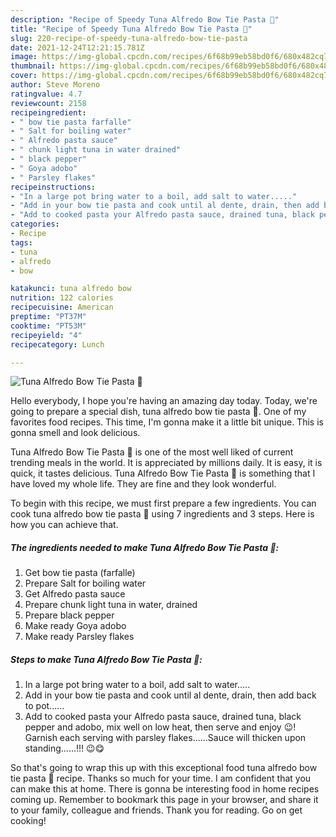```yaml
---
description: "Recipe of Speedy Tuna Alfredo Bow Tie Pasta 🍝"
title: "Recipe of Speedy Tuna Alfredo Bow Tie Pasta 🍝"
slug: 220-recipe-of-speedy-tuna-alfredo-bow-tie-pasta
date: 2021-12-24T12:21:15.781Z
image: https://img-global.cpcdn.com/recipes/6f68b99eb58bd0f6/680x482cq70/tuna-alfredo-bow-tie-pasta-recipe-main-photo.jpg
thumbnail: https://img-global.cpcdn.com/recipes/6f68b99eb58bd0f6/680x482cq70/tuna-alfredo-bow-tie-pasta-recipe-main-photo.jpg
cover: https://img-global.cpcdn.com/recipes/6f68b99eb58bd0f6/680x482cq70/tuna-alfredo-bow-tie-pasta-recipe-main-photo.jpg
author: Steve Moreno
ratingvalue: 4.7
reviewcount: 2158
recipeingredient:
- " bow tie pasta farfalle"
- " Salt for boiling water"
- " Alfredo pasta sauce"
- " chunk light tuna in water drained"
- " black pepper"
- " Goya adobo"
- " Parsley flakes"
recipeinstructions:
- "In a large pot bring water to a boil, add salt to water....."
- "Add in your bow tie pasta and cook until al dente, drain, then add back to pot......"
- "Add to cooked pasta your Alfredo pasta sauce, drained tuna, black pepper and adobo, mix well on low heat, then serve and enjoy 😉! Garnish each serving with parsley flakes......Sauce will thicken upon standing......!!! 😉😋"
categories:
- Recipe
tags:
- tuna
- alfredo
- bow

katakunci: tuna alfredo bow 
nutrition: 122 calories
recipecuisine: American
preptime: "PT37M"
cooktime: "PT53M"
recipeyield: "4"
recipecategory: Lunch

---
```



![Tuna Alfredo Bow Tie Pasta 🍝](https://img-global.cpcdn.com/recipes/6f68b99eb58bd0f6/680x482cq70/tuna-alfredo-bow-tie-pasta-recipe-main-photo.jpg)

Hello everybody, I hope you're having an amazing day today. Today, we're going to prepare a special dish, tuna alfredo bow tie pasta 🍝. One of my favorites food recipes. This time, I'm gonna make it a little bit unique. This is gonna smell and look delicious.

Tuna Alfredo Bow Tie Pasta 🍝 is one of the most well liked of current trending meals in the world. It is appreciated by millions daily. It is easy, it is quick, it tastes delicious. Tuna Alfredo Bow Tie Pasta 🍝 is something that I have loved my whole life. They are fine and they look wonderful.




To begin with this recipe, we must first prepare a few ingredients. You can cook tuna alfredo bow tie pasta 🍝 using 7 ingredients and 3 steps. Here is how you can achieve that.

<!--inarticleads1-->

##### The ingredients needed to make Tuna Alfredo Bow Tie Pasta 🍝:

1. Get  bow tie pasta (farfalle)
1. Prepare  Salt for boiling water
1. Get  Alfredo pasta sauce
1. Prepare  chunk light tuna in water, drained
1. Prepare  black pepper
1. Make ready  Goya adobo
1. Make ready  Parsley flakes




<!--inarticleads2-->

##### Steps to make Tuna Alfredo Bow Tie Pasta 🍝:

1. In a large pot bring water to a boil, add salt to water.....
1. Add in your bow tie pasta and cook until al dente, drain, then add back to pot......
1. Add to cooked pasta your Alfredo pasta sauce, drained tuna, black pepper and adobo, mix well on low heat, then serve and enjoy 😉! Garnish each serving with parsley flakes......Sauce will thicken upon standing......!!! 😉😋




So that's going to wrap this up with this exceptional food tuna alfredo bow tie pasta 🍝 recipe. Thanks so much for your time. I am confident that you can make this at home. There is gonna be interesting food in home recipes coming up. Remember to bookmark this page in your browser, and share it to your family, colleague and friends. Thank you for reading. Go on get cooking!
